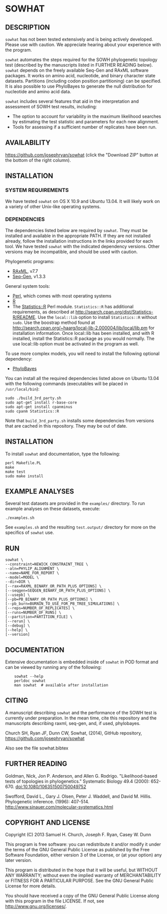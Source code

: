 # SOWHAT


## DESCRIPTION


`sowhat` has not been tested extensively and is being actively developed. Please use with caution. We appreciate hearing about your experience with the program.

`sowhat` automates the steps required for the SOWH phylogenetic topology test (described by the manuscripts listed in FURTHER READING below). `sowhat` depends on the freely available Seq-Gen and RAxML software packages. It works on amino acid, nucleotide, and binary character state datasets. Partitions (including codon position partitioning) can be specified. It is also possible to use PhyloBayes to generate the null distribution for nucleotide and amino acid data. 

`sowhat` includes several features that aid in the interpretation and assessment of SOWH test results, including: 

- The option to account for variability in the maximum likelihood searches by estimating the test statistic and parameters for each new alignment.
- Tools for assessing if a sufficient number of replicates have been run. 


## AVAILABILITY


https://github.com/josephryan/sowhat (click the "Download ZIP" button at the bottom of the right column).


## INSTALLATION

### SYSTEM REQUIREMENTS

We have tested `sowhat` on OS X 10.9 and Ubuntu 13.04. It will likely work on a variety 
of other Unix-like operating systems.

### DEPENDENCIES

The dependencies listed below are required by `sowhat`. They must be installed and 
available in the appropriate PATH. If they are not installed already, follow the 
installation instructions in the links provided for each tool. We have tested `sowhat` 
with the indicated dependency versions. Other versions may be incompatible, and should be 
used with caution.

Phylogenetic programs: 
- [RAxML](https://github.com/stamatak/standard-RAxML), v7.7 
- [Seq-Gen](http://tree.bio.ed.ac.uk/software/seqgen/), v1.3.3

General system tools:
- [Perl](http://www.cpan.org/), which comes with most operating systems
- [R](http://www.r-project.org/)
- The [Statistics::R](http://search.cpan.org/dist/Statistics-R/) Perl module. `Statistics::R` has additional requirements, as described at http://search.cpan.org/dist/Statistics-R/README. Use the `local::lib` option to install `Statistics::R` without `sudo`. Use the boostrap method found at http://search.cpan.org/~haarg/local-lib-2.000004/lib/local/lib.pm for installation information. Once local::lib has been installed, and with R installed,  install the Statistics::R package as you would normally. The use local::lib option must be activated in the program as well.

To use more complex models, you will need to install the following optional dependency:
- [PhyloBayes](http://www.phylobayes.org)

You can install all the required dependencies listed above on Ubuntu 13.04 with the 
following commands (executables will be placed in `/usr/local/bin`):

    sudo ./build_3rd_party.sh
    sudo apt-get install r-base-core
    sudo apt-get install cpanminus
    sudo cpanm Statistics::R

Note that `build_3rd_party.sh` installs some dependencies from versions that are cached in 
this repository. They may be out of date.

## INSTALLATION

To install `sowhat` and documentation, type the following:

    perl Makefile.PL
    make
    make test
    sudo make install



## EXAMPLE ANALYSES

Several test datasets are provided in the `examples/` directory. To run example analyses 
on these datasets, execute:

    ./examples.sh
    

See `examples.sh` and the resulting `test.output/` directory for more on the specifics of 
`sowhat` use.

## RUN

    sowhat \
    --constraint=NEWICK_CONSTRAINT_TREE \
    --aln=PHYLIP_ALIGNMENT \
    --name=NAME_FOR_REPORT \
    --model=MODEL \
    --dir=DIR \
    [--rax=RAXML_BINARY_OR_PATH_PLUS_OPTIONS] \
    [--seqgen=SEQGEN_BINARY_OR_PATH_PLUS_OPTIONS] \
    [--usepb] \
    [--pb=PB_BINARY_OR_PATH_PLUS_OPTIONS] \
    [--pb_burn=BURNIN_TO_USE_FOR_PB_TREE_SIMULATIONS] \
    [--reps=NUMBER_OF_REPLICATES] \
    [--runs=NUMBER_OF_RUNS] \
    [--partition=PARTITION_FILE] \
    [--rerun] \
    [--debug] \
    [--help] \
    [--version]

## DOCUMENTATION


Extensive documentation is embedded inside of `sowhat` in POD format and
can be viewed by running any of the following:

        sowhat --help
        perldoc sowhat
        man sowhat  # available after installation


## CITING

A manuscript describing `sowhat` and the performance of the SOWH test is currently under 
preparation. In the mean time, cite this repository and the manuscripts describing raxml, 
seq-gen, and, if used, phylobayes.

Church SH, Ryan JF, Dunn CW, Sowhat, (2014), GitHub repository, https://github.com/josephryan/sowhat

Also see the file sowhat.bibtex

## FURTHER READING


Goldman, Nick, Jon P. Anderson, and Allen G. Rodrigo. "Likelihood-based tests of 
topologies in phylogenetics." Systematic Biology 49.4 (2000): 652-670. 
[doi:10.1080/106351500750049752](http://dx.doi.org/10.1080/106351500750049752)

Swofford, David L., Gary J. Olsen, Peter J. Waddell, and David M. Hillis. Phylogenetic 
inference. (1996): 407-514. http://www.sinauer.com/molecular-systematics.html




## COPYRIGHT AND LICENSE


Copyright (C) 2013 Samuel H. Church, Joseph F. Ryan, Casey W. Dunn

This program is free software: you can redistribute it and/or modify
it under the terms of the GNU General Public License as published by
the Free Software Foundation, either version 3 of the License, or
(at your option) any later version.

This program is distributed in the hope that it will be useful,
but WITHOUT ANY WARRANTY; without even the implied warranty of
MERCHANTABILITY or FITNESS FOR A PARTICULAR PURPOSE.  See the
GNU General Public License for more details.

You should have received a copy of the GNU General Public License
along with this program in the file LICENSE.  If not, see
http://www.gnu.org/licenses/.
